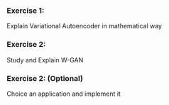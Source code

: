 ### Exercise 1:
Explain Variational Autoencoder in mathematical way

### Exercise 2:
Study and Explain W-GAN

### Exercise 2: (Optional)
Choice an application and implement it 
